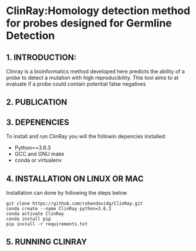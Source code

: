 # ClinRay:Homology detection method for probes designed for Germline Detection


## 1. INTRODUCTION:

Clinray is a bioinformatics method developed here predicts the ability of a probe to detect a mutation with high reproducibility. This tool aims to at evaluate if a probe could contain potential false negatives


## 2. PUBLICATION


## 3. DEPENENCIES

To install and run ClinRay you will the followin depencies installed:

* Python==3.6.3
* GCC and GNU make
* conda or virtualenv

## 4. INSTALLATION ON LINUX OR MAC

Installation can done by following the steps below

```
git clone https://github.com/rohandavidg/ClinRay.git
conda create --name ClinRay python=3.6.3
conda activate ClinRay
conda install pip
pip install -r requirements.txt
```

## 5. RUNNING CLINRAY



